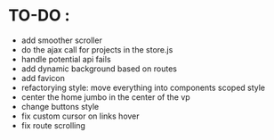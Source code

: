 # TO-DO :

- add smoother scroller
- do the ajax call for projects in the store.js
- handle potential api fails
- add dynamic background based on routes
- add favicon
- refactorying style: move everything into components scoped style
- center the home jumbo in the center of the vp
- change buttons style
- fix custom cursor on links hover
- fix route scrolling
